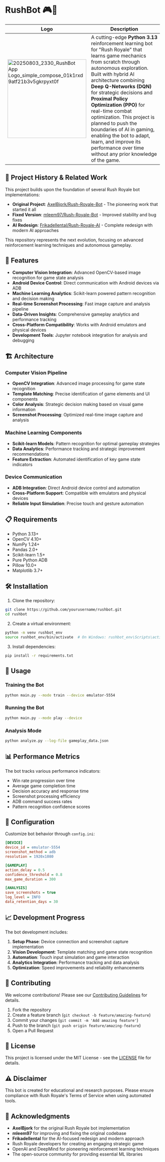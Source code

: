 # RushBot 🎮🤖

| Logo | Description |
|------|-------------|
| <img width="256" height="256" alt="20250803_2330_RushBot App Logo_simple_compose_01k1rxd9atf21b3v5gkrpyxt0f" src="https://github.com/user-attachments/assets/621d866c-864e-42bb-a28a-c8dca66425a0" /> | A cutting-edge **Python 3.13** reinforcement learning bot for "Rush Royale" that learns game mechanics from scratch through autonomous exploration. Built with hybrid AI architecture combining **Deep Q-Networks (DQN)** for strategic decisions and **Proximal Policy Optimization (PPO)** for real-time combat optimization. This project is planned to push the boundaries of AI in gaming, enabling the bot to adapt, learn, and improve its performance over time without any prior knowledge of the game. |

## 🔗 Project History & Related Work

This project builds upon the foundation of several Rush Royale bot implementations:
- **Original Project**: [AxelBjork/Rush-Royale-Bot](https://github.com/AxelBjork/Rush-Royale-Bot) - The pioneering work that started it all
- **Fixed Version**: [mleem97/Rush-Royale-Bot](https://github.com/mleem97/Rush-Royale-Bot) - Improved stability and bug fixes
- **AI Redesign**: [Frikadellental/Rush-Royale-AI](https://github.com/Frikadellental/Rush-Royale-AI) - Complete redesign with modern AI approaches

This repository represents the next evolution, focusing on advanced reinforcement learning techniques and autonomous gameplay.

## 🚀 Features

- **Computer Vision Integration**: Advanced OpenCV-based image recognition for game state analysis
- **Android Device Control**: Direct communication with Android devices via ADB
- **Machine Learning Analytics**: Scikit-learn powered pattern recognition and decision making
- **Real-time Screenshot Processing**: Fast image capture and analysis pipeline
- **Data-Driven Insights**: Comprehensive gameplay analytics and performance tracking
- **Cross-Platform Compatibility**: Works with Android emulators and physical devices
- **Development Tools**: Jupyter notebook integration for analysis and debugging

## 🏗️ Architecture

### Computer Vision Pipeline
- **OpenCV Integration**: Advanced image processing for game state recognition
- **Template Matching**: Precise identification of game elements and UI components
- **Color Analysis**: Strategic decision making based on visual game information
- **Screenshot Processing**: Optimized real-time image capture and analysis

### Machine Learning Components
- **Scikit-learn Models**: Pattern recognition for optimal gameplay strategies  
- **Data Analytics**: Performance tracking and strategic improvement recommendations
- **Feature Extraction**: Automated identification of key game state indicators

### Device Communication
- **ADB Integration**: Direct Android device control and automation
- **Cross-Platform Support**: Compatible with emulators and physical devices
- **Reliable Input Simulation**: Precise touch and gesture automation

## 📋 Requirements

- Python 3.13+
- OpenCV 4.10+
- NumPy 1.24+
- Pandas 2.0+
- Scikit-learn 1.5+
- Pure Python ADB
- Pillow 10.0+
- Matplotlib 3.7+

## 🛠️ Installation

1. Clone the repository:
```bash
git clone https://github.com/yourusername/rushbot.git
cd rushbot
```

2. Create a virtual environment:
```bash
python -m venv rushbot_env
source rushbot_env/bin/activate  # On Windows: rushbot_env\Scripts\activate
```

3. Install dependencies:
```bash
pip install -r requirements.txt
```

## 🎯 Usage

### Training the Bot
```bash
python main.py --mode train --device emulator-5554
```

### Running the Bot
```bash
python main.py --mode play --device 
```

### Analysis Mode
```bash
python analyze.py --log-file gameplay_data.json
```

## 📊 Performance Metrics

The bot tracks various performance indicators:
- Win rate progression over time
- Average game completion time
- Decision accuracy and response time
- Screenshot processing efficiency
- ADB command success rates
- Pattern recognition confidence scores

## 🔧 Configuration

Customize bot behavior through `config.ini`:
```ini
[DEVICE]
device_id = emulator-5554
screenshot_method = adb
resolution = 1920x1080

[GAMEPLAY]
action_delay = 0.5
confidence_threshold = 0.8
max_game_duration = 300

[ANALYSIS]
save_screenshots = true
log_level = INFO
data_retention_days = 30
```

## 📈 Development Progress

The bot development includes:
1. **Setup Phase**: Device connection and screenshot capture implementation
2. **Vision Development**: Template matching and game state recognition
3. **Automation**: Touch input simulation and game interaction
4. **Analytics Integration**: Performance tracking and data analysis
5. **Optimization**: Speed improvements and reliability enhancements

## 🤝 Contributing

We welcome contributions! Please see our [Contributing Guidelines](CONTRIBUTING.md) for details.

1. Fork the repository
2. Create a feature branch (`git checkout -b feature/amazing-feature`)
3. Commit your changes (`git commit -m 'Add amazing feature'`)
4. Push to the branch (`git push origin feature/amazing-feature`)
5. Open a Pull Request

## 📝 License

This project is licensed under the MIT License - see the [LICENSE](LICENSE) file for details.

## ⚠️ Disclaimer

This bot is created for educational and research purposes. Please ensure compliance with Rush Royale's Terms of Service when using automated tools.

## 🙏 Acknowledgments

- **AxelBjork** for the original Rush Royale bot implementation
- **mleem97** for improving and fixing the original codebase
- **Frikadellental** for the AI-focused redesign and modern approach
- Rush Royale developers for creating an engaging strategic game
- OpenAI and DeepMind for pioneering reinforcement learning techniques
- The open-source community for providing essential ML libraries
